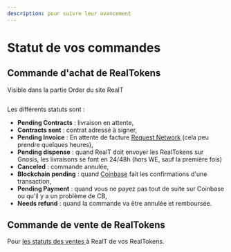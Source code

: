 ```yaml
---
description: pour suivre leur avancement
---
```


# Statut de vos commandes



## Commande d'achat de RealTokens

Visible dans la partie Order du site RealT

<figure><img src="../../.gitbook/assets/image (7) (2).png" alt=""><figcaption></figcaption></figure>

Les différents statuts sont :

* **Pending Contracts** : livraison en attente,
* **Contracts sent** : contrat adressé à signer,
* **Pending Invoice** : En attente de facture [Request Network](paiement-avec-request-finance.md) (cela peu prendre quelques heures),
* **Pending dispense** : quand RealT doit envoyer les RealTokens sur Gnosis, les livraisons se font en 24/48h (hors WE, sauf la première fois)
* **Canceled** : commande annulée,
* **Blockchain pending** : quand [Coinbase](paiement-avec-coinbase-commerce.md) fait les confirmations d'une transaction,
* **Pending Payment** : quand vous ne payez pas tout de suite sur Coinbase ou qu'il y a un problème de CB,
* **Needs refund** : quand la commande va être annulée et remboursée.

## Commande de vente de RealTokens

Pour [les statuts des ventes ](../vendre-ses-realtokens.md)à RealT de vos RealTokens.
